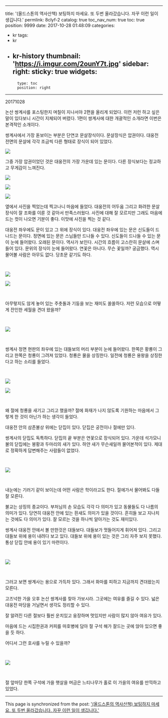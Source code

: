 
---
title: '(올드스톤의 역사산책) 보팅하지 마세요. 또 두번 올라갔습니다. 자꾸 이런 일이 생깁니다.'
permlink: 8clyf-2
catalog: true
toc_nav_num: true
toc: true
position: 9999
date: 2017-10-28 01:48:09
categories:
- kr
tags:
- kr
- kr-history
thumbnail: 'https://i.imgur.com/2ounY7t.jpg'
sidebar:
    right:
        sticky: true
widgets:
    -
        type: toc
        position: right
---


20171028

논산 쌍계사를 포스팅한지 며칠이 지나서야 2편을 올리게 되었다. 이런 저런 하고 싶은 말이 있다보니 시간이 지체되어 버렸다. 1편이 쌍계사에 대한 개괄적인 소개라면 이번은 본격적인 소개이다.

쌍계사에서 가장 돋보이는 부분은 단연코 문살장식이다. 문살장식은 압권이다. 대웅전 전면의 문살에 각각 조금씩 다른 형태로 장식이 되어 있었다. 

![](https://i.imgur.com/2ounY7t.jpg)

그중 가장 압권이었던 것은 대웅전의 가장 가운데 있는 문이다. 다른 장식보다는 정교하고 무게감이 느껴진다. 

![](https://i.imgur.com/qSQWVQk.jpg)

![](https://i.imgur.com/FjogmmXr.jpg)

![](https://i.imgur.com/UNWg26w.jpg)

옆에서 사진을 찍었는데 찍고나니 마음에 들었다. 대웅전의 어두움 그리고 화려한 문살장식이 잘 조화를 이룬 것 같아서 만족스러웠다. 사진에 대해 잘 모르지만 그래도 마음에 드는 컷이 나오면 기분이 좋다. 이맛에 사진을 찍는 것 같다.

대웅전 좌우에도 문이 있고 그 위에 장식이 있다. 대웅전 좌우에 있는 문은 신도들이 드나드는 문이다. 정면에 있는 문은 스님들만 드나들 수 있다. 신도들이 드나들 수 있는 문이 눈에 들어왔다. 오래된 문이다. 역사가 보인다. 시간의 흐름이 고스란히 문살에 스며들어 있다. 문위의 장식이 눈에 들어왔다. 연꽃은 아니다. 무슨 꽃일까? 궁금했다. 역시 물어볼 사람은 아무도 없다. 당초문 같기도 하다.

​

![](https://i.imgur.com/q5T3j5A.jpg)

![](https://i.imgur.com/b7kD6VY.jpg)

​

아무렇지도 않게 놓어 있는 주춧돌과 기둥을 보는 재미도 쏠쏠하다. 저런 모습으로 어떻게 잔인한 세월을 견뎌 왔을까?

​

![](https://i.imgur.com/P7HWTdQ.jpg)

​

쌍계사 정면 현판의 좌우에 있는 대들보의 머리 부분이 눈에 들어왔다. 한쪽은 황룡이 그리고 한쪽은 청룡이 그려져 있었다. 청룡은 물을 상징한다. 일전에 청룡은 용왕을 상징한다고 하는 소리를 들었다. 

​

![](https://i.imgur.com/BpWxR9g.jpg)

![](https://i.imgur.com/11RThFv.jpg)

​

왜 절에 청룡을 새기고 그리고 했을까? 절에 화재가 나지 않도록 기원하는 마음에서 그렇게 한 것이 아닌가 하는 생각이 들었다. 

대웅전 안의 삼존불상 위에는 닫집이 있다. 닫집은 궁전이나 절에만 있다. 

쌍계사의 닫집도 독특하다. 닫집의 끝 부분은 연꽃으로 장식되어 있다. 가운데 석가모니 불의 닫집에는 봉황과 두마리의 새가 있다. 하얀 새가 무슨새일까 물어본적이 있다. 제대로 정확하게 답변해주는 사람들이 없었다. 

​

![](https://i.imgur.com/KWBX27br.jpg)

​

내눈에는 기러기 같이 보이는데 어떤 사람은 학이라고도 한다. 절에가서 물어봐도 다들 잘 모른다. 

불교는 상징의 종교이다. 부처님의 손 모습도 각각 다 의미가 있고 동물들도 다 나름의 의미가 있다. 당연히 대웅전 안에 있는 흰새도 의미가 있을 것이다. 흔히들 보고 지나치는 것에도 다 의미가 있다. 잘 모르는 것을 하나씩 알아가는 것도 재미있다. 

쌍계사 대웅전 안에서 볼 만한것은 대들보다. 대들보가 멋들어지게 휘어져 있다. 그리고 대들보 위에 용이 내려다 보고 있다. 대들보 위에 용이 있는 것은 그리 자주 보지 못했다. 통상 닫집 안에 용이 있기 마련이다. 

​

![](https://i.imgur.com/P88WE9V.jpg)

​

그러고 보면 쌍계사는 용으로 가득차 있다. 그래서 화마를 피하고 지금까지 견뎌왔는지 모른다.

고즈넉한 가을 오후 논산 쌍계사를 찾아 가보시라. 그곳에는 여유를 즐길 수 있다. 넓은 대웅전 마당을 거닐면서 생각도 정리할 수 있다. 

잘 알려진 다른 절보다 훨씬 운치있고 웅장하며 멋있지만 사람이 많지 않아 여유가 있다. 

마음에 드는 시집한권과 커피를 마호병에 담아 절 구석 해가 잘드는 곳에 앉아 있으면 좋을 듯 하다. 

어디서 그런 호사를 누릴 수 있을까?

​

![](https://i.imgur.com/Q02L4xw.jpg)

​

절 앞마당 한쪽 구석에 가을 햇살을 머금은 느티나무가 홀로 이 가을의 여유를 만끽하고 있었다.

- - -

This page is synchronized from the post: ['(올드스톤의 역사산책) 보팅하지 마세요. 또 두번 올라갔습니다. 자꾸 이런 일이 생깁니다.'](https://steemit.com/@oldstone/8clyf-2)
